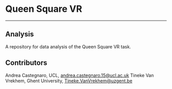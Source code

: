 # Queen Square VR
--- 
## Analysis
A repository for data analysis of the Queen Square VR task.
## Contributors
Andrea Castegnaro, UCL, andrea.castegnaro.15@ucl.ac.uk
Tineke Van Vrekhem, Ghent University, Tineke.VanVrekhem@uzgent.be